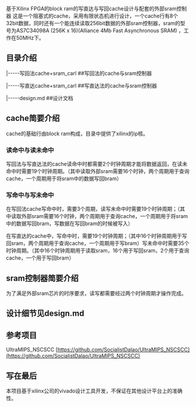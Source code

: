 基于Xilinx FPGA的block ram的写直达与写回cache设计与配套的外部sram控制器 这是一个阻塞式的cache，采用有限状态机进行设计，一个cache行有8个32bit数据，同时还有一个能连续读取256bit数据的外部sram控制器，sram的型号为AS7C34098A (256K x 16)(Alliance 4Mb Fast Asynchronous SRAM) ，工作在50MHz下。
## 目录介绍
|-----写回法cache+sram_carl     ##写回法的cache与sram控制器

|-----写直达cache+sram_carl     ##写直达法的cache与sram控制器

|-----design.md                          ##设计文档

## cache简要介绍
cache的基础行由block ram构成，目录中提供了xilinx的ip核。
### 读命中与读未命中 
写回法与写直达法的cache读命中时都需要2个时钟周期才能将数据返回，在读未命中时需要19个时钟周期。（其中读取外部sram需要16个时钟，两个周期用于查询cache，一个周期用于将sram中的数据写回bram） 

### 写命中与写未命中
在写回法cache写命中时，需要3个周期，读写未命中时需要19个时钟周期；（其中读取外部sram需要16个时钟，两个周期用于查询cache，一个周期用于将sram中的数据写回bram，写数据在写回bram的时候被写入）

在写直达的cache中，写命中时，需要19个时钟周期；（其中16个时钟周期用于写回sram，两个周期用于查询cache，一个周期用于写bram）写未命中时需要35个时钟周期。（其中16个时钟周期用于读取sram，16个用于写回sram，2个用于查询cache，一个用于写回bram）

## sram控制器简要介绍
为了满足外部sram芯片的时序要求，读写都需要经过两个时钟周期才操作完成。

## 设计细节见design.md

## 参考项目
UltraMIPS_NSCSCC [https://github.com/SocialistDalao/UltraMIPS_NSCSCC](https://github.com/SocialistDalao/UltraMIPS_NSCSCC)

## 写在最后
本项目基于xilinx公司的vivado设计工具开发，不保证在其他设计平台上的准确性。